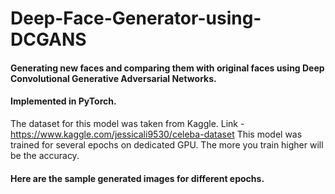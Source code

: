 # Deep-Face-Generator-using-DCGANS
#### Generating new faces and comparing them with original faces using Deep Convolutional Generative Adversarial Networks.
#### Implemented in PyTorch.
The dataset for this model was taken from Kaggle. Link - https://www.kaggle.com/jessicali9530/celeba-dataset
This model was trained for several epochs on dedicated GPU. The more you train higher will be the accuracy.
#### Here are the sample generated images for different epochs.
